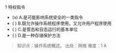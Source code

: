 1
特权指令
- (x) A.是可能影响系统安全的一类指令 
- ( ) B.既允许操作系统程序使用，又允许用户程序使用 
- ( ) C.是管态和目态运行的基本单位 
- ( ) D.是一种存储保护方法

> 知识点：操作系统概述。
> 出处：网络
> 难度：1
> A
